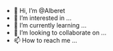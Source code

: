 - 👋 Hi, I’m @Alberet
- 👀 I’m interested in ...
- 🌱 I’m currently learning ...
- 💞️ I’m looking to collaborate on ...
- 📫 How to reach me ...

<!---
Alberet/Alberet is a ✨ special ✨ repository because its `README.md` (this file) appears on your GitHub profile.
You can click the Preview link to take a look at your changes.
--->
